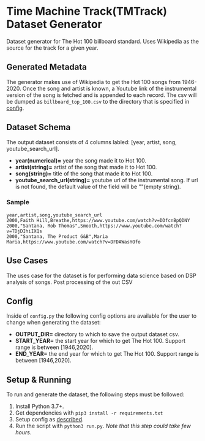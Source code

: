 # **Time Machine Track(TMTrack) Dataset Generator**
Dataset generator for The Hot 100 billboard standard. Uses Wikipedia as the source for the track for a given year.

## **Generated Metadata**
The generator makes use of Wikipedia to get the Hot 100 songs from 1946-2020. Once the song and artist is known, a Youtube link of the instrumental version of the song is fetched and is appended to each record. The csv will be dumped as `billboard_top_100.csv` to the directory that is specified in [config](#config).

## Dataset Schema
The output dataset consists of 4 columns labled: [year, artist, song, youtube_search_url].

- **year(numerical)=** year the song made it to Hot 100.
- **artist(string)=** artist of the song that made it to Hot 100.
- **song(string)=** title of the song that made it to Hot 100.
- **youtube_search_url(string)=** youtube url of the instrumental song. If url is not found, the default value of the field will be ""(empty string).

### **Sample**
```
year,artist,song,youtube_search_url
2000,Faith Hill,Breathe,https://www.youtube.com/watch?v=DDfcnBpQDNY
2000,"Santana, Rob Thomas",Smooth,https://www.youtube.com/watch?v=TDjDIhiIXQs
2000,"Santana, The Product G&B",Maria Maria,https://www.youtube.com/watch?v=DFDAWasYOfo
```

## **Use Cases**
The uses case for the dataset is for performing data science based on DSP analysis of songs. Post processing of the out CSV

## **Config**
Inside of `config.py` the following config options are available for the user to change when generating the dataset:
- **OUTPUT_DIR=** directory to which to save the output dataset csv.
- **START_YEAR=** the start year for which to get The Hot 100. Support range is between [1946,2020].
- **END_YEAR=** the end year for which to get The Hot 100. Support range is between [1946,2020].

## **Setup & Running**
To run and generate the dataset, the following steps must be followed:

1. Install Python 3.7+.
2. Get dependencies with `pip3 install -r requirements.txt`
3. Setup config as [described](#config).
4. Run the script with `python3 run.py`. *Note that this step could take few hours*.